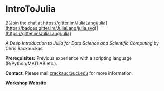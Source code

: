 # IntroToJulia

[![Join the chat at https://gitter.im/JuliaLang/julia](https://badges.gitter.im/JuliaLang/julia.svg)](https://gitter.im/JuliaLang/julia)

*A Deep Introduction to Julia for Data Science and Scientific Computing* by Chris Rackauckas.

**Prerequisites:** Previous experience with a scripting language (R/Python/MATLAB etc.).

**Contact**: Please mail [crackauc@uci.edu](mailto:crackauc@uci.edu) for more information.

**[Workshop Website](http://ucidatascienceinitiative.github.io/IntroToJulia/)**
